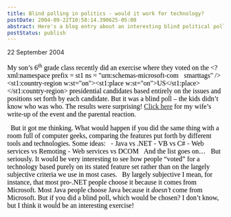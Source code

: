 ```yaml
---
title: Blind polling in politics - would it work for technology?
postDate: 2004-09-22T10:58:14.390625-05:00
abstract: Here's a blog entry about an interesting blind political poll. What would happen if it were Java and .NET instead of Bush and Kerry?
postStatus: publish
---
```

22 September 2004

<font face="Times New Roman" color="#000000" size="3">My son&#8217;s 6<sup>th</sup> grade class recently did an exercise where they voted on the <?xml:namespace prefix = st1 ns = "urn:schemas-microsoft-com:office:smarttags" /><st1:country-region w:st="on"><st1:place w:st="on">US</st1:place></st1:country-region> presidential candidates based entirely on the issues and positions set forth by each candidate. But it was a blind poll &#8211; the kids didn&#8217;t know who was who. The results were surprising! </font>[<font face="Times New Roman" size="3">Click here</font>](http://www.anomalousdata.com/PermaLink.aspx?guid=8814d74d-5eb4-4f65-88a4-3efbf58e59f1)<font face="Times New Roman" color="#000000" size="3"> for my wife&#8217;s write-up of the event and the parental reaction.</font>

<?xml:namespace prefix = o ns = "urn:schemas-microsoft-com:office:office" /><o:p><font face="Times New Roman" color="#000000" size="3">&nbsp;</font></o:p>

<font face="Times New Roman" color="#000000" size="3">But it got me thinking. What would happen if you did the same thing with a room full of computer geeks, comparing the features put forth by different tools and technologies. Some ideas:</font>

<o:p><font face="Times New Roman" color="#000000" size="3">&nbsp;</font></o:p>

- <font size="3"><font color="#000000"><font face="Times New Roman">Java vs .NET<o:p></o:p></font></font></font>
- <font size="3"><font color="#000000"><font face="Times New Roman">VB vs C#<o:p></o:p></font></font></font>
- <font face="Times New Roman" color="#000000" size="3">Web services vs Remoting</font>
- <font face="Times New Roman" color="#000000" size="3">Web services vs DCOM</font>


<o:p><font face="Times New Roman" color="#000000" size="3">&nbsp;</font></o:p>

<font face="Times New Roman" color="#000000" size="3">And the list goes on&#8230;</font>

<o:p><font face="Times New Roman" color="#000000" size="3">&nbsp;</font></o:p>

<font face="Times New Roman" color="#000000" size="3">But seriously. It would be very interesting to see how people &#8220;voted&#8221; for a technology based purely on its stated feature set rather than on the largely subjective criteria we use in most cases.</font>

<o:p><font face="Times New Roman" color="#000000" size="3">&nbsp;</font></o:p>

<font face="Times New Roman" color="#000000" size="3">By largely subjective I mean, for instance, that most pro-.NET people choose it because it comes from Microsoft. Most Java people choose Java because it <i style="mso-bidi-font-style: normal">doesn&#8217;t</i> come from Microsoft. But if you did a blind poll, which would be chosen? I don&#8217;t know, but I think it would be an interesting exercise!</font>
